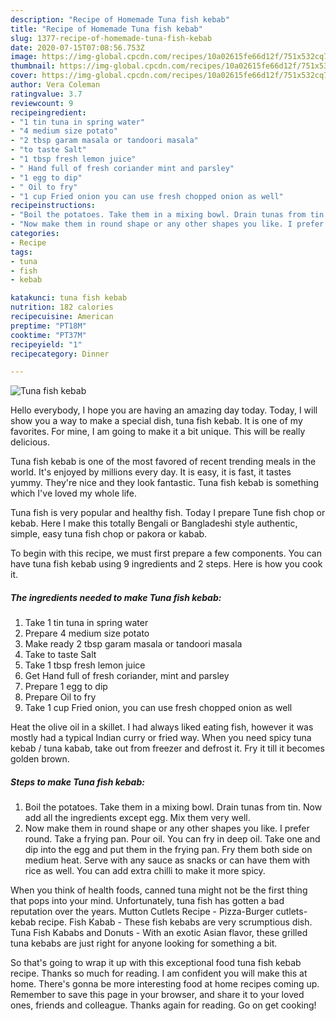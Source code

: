 ```yaml
---
description: "Recipe of Homemade Tuna fish kebab"
title: "Recipe of Homemade Tuna fish kebab"
slug: 1377-recipe-of-homemade-tuna-fish-kebab
date: 2020-07-15T07:08:56.753Z
image: https://img-global.cpcdn.com/recipes/10a02615fe66d12f/751x532cq70/tuna-fish-kebab-recipe-main-photo.jpg
thumbnail: https://img-global.cpcdn.com/recipes/10a02615fe66d12f/751x532cq70/tuna-fish-kebab-recipe-main-photo.jpg
cover: https://img-global.cpcdn.com/recipes/10a02615fe66d12f/751x532cq70/tuna-fish-kebab-recipe-main-photo.jpg
author: Vera Coleman
ratingvalue: 3.7
reviewcount: 9
recipeingredient:
- "1 tin tuna in spring water"
- "4 medium size potato"
- "2 tbsp garam masala or tandoori masala"
- "to taste Salt"
- "1 tbsp fresh lemon juice"
- " Hand full of fresh coriander mint and parsley"
- "1 egg to dip"
- " Oil to fry"
- "1 cup Fried onion you can use fresh chopped onion as well"
recipeinstructions:
- "Boil the potatoes. Take them in a mixing bowl. Drain tunas from tin. Now add all the ingredients except egg. Mix them very well."
- "Now make them in round shape or any other shapes you like. I prefer round. Take a frying pan. Pour oil. You can fry in deep oil. Take one and dip into the egg and put them in the frying pan. Fry them both side on medium heat. Serve with any sauce as snacks or can have them with rice as well. You can add extra chilli to make it more spicy."
categories:
- Recipe
tags:
- tuna
- fish
- kebab

katakunci: tuna fish kebab 
nutrition: 182 calories
recipecuisine: American
preptime: "PT18M"
cooktime: "PT37M"
recipeyield: "1"
recipecategory: Dinner

---
```



![Tuna fish kebab](https://img-global.cpcdn.com/recipes/10a02615fe66d12f/751x532cq70/tuna-fish-kebab-recipe-main-photo.jpg)

Hello everybody, I hope you are having an amazing day today. Today, I will show you a way to make a special dish, tuna fish kebab. It is one of my favorites. For mine, I am going to make it a bit unique. This will be really delicious.

Tuna fish kebab is one of the most favored of recent trending meals in the world. It's enjoyed by millions every day. It is easy, it is fast, it tastes yummy. They're nice and they look fantastic. Tuna fish kebab is something which I've loved my whole life.

Tuna fish is very popular and healthy fish. Today I prepare Tune fish chop or kebab. Here I make this totally Bengali or Bangladeshi style authentic, simple, easy tuna fish chop or pakora or kabab.


To begin with this recipe, we must first prepare a few components. You can have tuna fish kebab using 9 ingredients and 2 steps. Here is how you cook it.

<!--inarticleads1-->

##### The ingredients needed to make Tuna fish kebab:

1. Take 1 tin tuna in spring water
1. Prepare 4 medium size potato
1. Make ready 2 tbsp garam masala or tandoori masala
1. Take to taste Salt
1. Take 1 tbsp fresh lemon juice
1. Get  Hand full of fresh coriander, mint and parsley
1. Prepare 1 egg to dip
1. Prepare  Oil to fry
1. Take 1 cup Fried onion, you can use fresh chopped onion as well


Heat the olive oil in a skillet. I had always liked eating fish, however it was mostly had a typical Indian curry or fried way. When you need spicy tuna kebab / tuna kabab, take out from freezer and defrost it. Fry it till it becomes golden brown. 

<!--inarticleads2-->

##### Steps to make Tuna fish kebab:

1. Boil the potatoes. Take them in a mixing bowl. Drain tunas from tin. Now add all the ingredients except egg. Mix them very well.
1. Now make them in round shape or any other shapes you like. I prefer round. Take a frying pan. Pour oil. You can fry in deep oil. Take one and dip into the egg and put them in the frying pan. Fry them both side on medium heat. Serve with any sauce as snacks or can have them with rice as well. You can add extra chilli to make it more spicy.


When you think of health foods, canned tuna might not be the first thing that pops into your mind. Unfortunately, tuna fish has gotten a bad reputation over the years. Mutton Cutlets Recipe - Pizza-Burger cutlets-kebab recipe. Fish Kabab - These fish kebabs are very scrumptious dish. Tuna Fish Kababs and Donuts - With an exotic Asian flavor, these grilled tuna kebabs are just right for anyone looking for something a bit. 

So that's going to wrap it up with this exceptional food tuna fish kebab recipe. Thanks so much for reading. I am confident you will make this at home. There's gonna be more interesting food at home recipes coming up. Remember to save this page in your browser, and share it to your loved ones, friends and colleague. Thanks again for reading. Go on get cooking!
